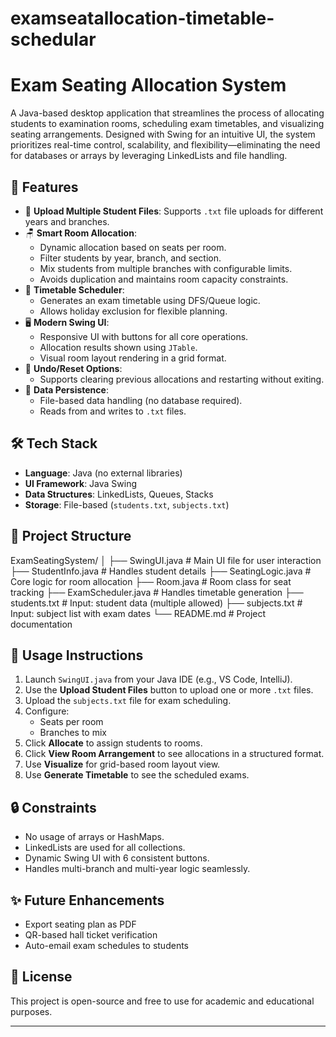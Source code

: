 # examseatallocation-timetable-schedular
# Exam Seating Allocation System

A Java-based desktop application that streamlines the process of allocating students to examination rooms, scheduling exam timetables, and visualizing seating arrangements. Designed with Swing for an intuitive UI, the system prioritizes real-time control, scalability, and flexibility—eliminating the need for databases or arrays by leveraging LinkedLists and file handling.

## 📌 Features

- 📂 **Upload Multiple Student Files**: Supports `.txt` file uploads for different years and branches.
- 🪑 **Smart Room Allocation**:
  - Dynamic allocation based on seats per room.
  - Filter students by year, branch, and section.
  - Mix students from multiple branches with configurable limits.
  - Avoids duplication and maintains room capacity constraints.
- 📅 **Timetable Scheduler**:
  - Generates an exam timetable using DFS/Queue logic.
  - Allows holiday exclusion for flexible planning.
- 🖥️ **Modern Swing UI**:
  - Responsive UI with buttons for all core operations.
  - Allocation results shown using `JTable`.
  - Visual room layout rendering in a grid format.
- 🔁 **Undo/Reset Options**:
  - Supports clearing previous allocations and restarting without exiting.
- 💾 **Data Persistence**:
  - File-based data handling (no database required).
  - Reads from and writes to `.txt` files.

## 🛠️ Tech Stack

- **Language**: Java (no external libraries)
- **UI Framework**: Java Swing
- **Data Structures**: LinkedLists, Queues, Stacks
- **Storage**: File-based (`students.txt`, `subjects.txt`)

## 📁 Project Structure

ExamSeatingSystem/
│
├── SwingUI.java # Main UI file for user interaction
├── StudentInfo.java # Handles student details
├── SeatingLogic.java # Core logic for room allocation
├── Room.java # Room class for seat tracking
├── ExamScheduler.java # Handles timetable generation
├── students.txt # Input: student data (multiple allowed)
├── subjects.txt # Input: subject list with exam dates
└── README.md # Project documentation



## 🧪 Usage Instructions

1. Launch `SwingUI.java` from your Java IDE (e.g., VS Code, IntelliJ).
2. Use the **Upload Student Files** button to upload one or more `.txt` files.
3. Upload the `subjects.txt` file for exam scheduling.
4. Configure:
   - Seats per room
   - Branches to mix
5. Click **Allocate** to assign students to rooms.
6. Click **View Room Arrangement** to see allocations in a structured format.
7. Use **Visualize** for grid-based room layout view.
8. Use **Generate Timetable** to see the scheduled exams.



## 🔒 Constraints

- No usage of arrays or HashMaps.
- LinkedLists are used for all collections.
- Dynamic Swing UI with 6 consistent buttons.
- Handles multi-branch and multi-year logic seamlessly.

## ✨ Future Enhancements

- Export seating plan as PDF
- QR-based hall ticket verification
- Auto-email exam schedules to students

## 📃 License

This project is open-source and free to use for academic and educational purposes.

---

